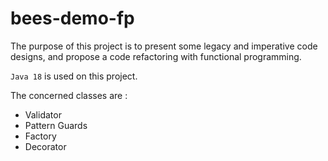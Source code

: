 # bees-demo-fp

The purpose of this project is to present some legacy and imperative code designs, and propose a code refactoring
with functional programming.

`Java 18` is used on this project.

The concerned classes are : 
- Validator
- Pattern Guards
- Factory
- Decorator
